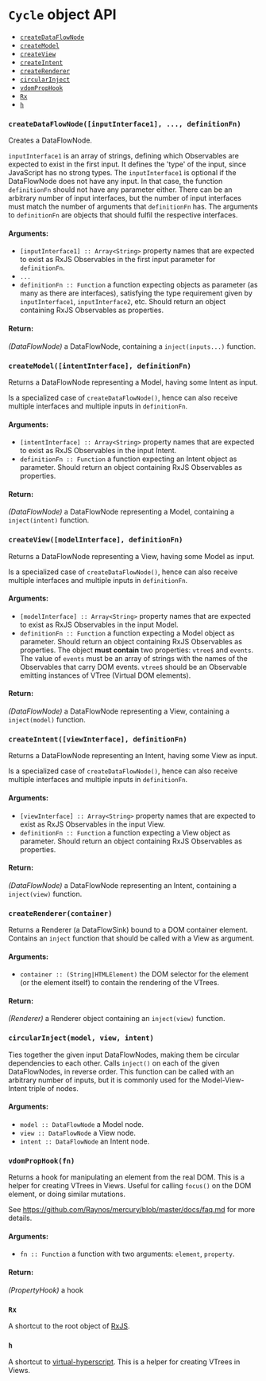 
# `Cycle` object API

- [`createDataFlowNode`](#createDataFlowNode)
- [`createModel`](#createModel)
- [`createView`](#createView)
- [`createIntent`](#createIntent)
- [`createRenderer`](#createRenderer)
- [`circularInject`](#circularInject)
- [`vdomPropHook`](#vdomPropHook)
- [`Rx`](#Rx)
- [`h`](#h)

### <a id="createDataFlowNode"></a> `createDataFlowNode([inputInterface1], ..., definitionFn)`

Creates a DataFlowNode.

`inputInterface1` is an array of strings, defining which  Observables are expected to
exist in the first input. It defines the 'type' of the input, since JavaScript has no
strong types. The `inputInterface1` is optional if the DataFlowNode does not have any
input. In that case, the function `definitionFn` should not have any parameter
either. There can be an arbitrary number of input interfaces, but the number of input
interfaces must match the number of arguments that `definitionFn` has. The arguments
to `definitionFn` are objects that should fulfil the respective interfaces.

#### Arguments:

- `[inputInterface1] :: Array<String>` property names that are expected to exist as RxJS Observables in the first input parameter for `definitionFn`.
- `...`
- `definitionFn :: Function` a function expecting objects as parameter (as many as there are interfaces), satisfying the type requirement given by `inputInterface1`,
`inputInterface2`, etc. Should return an object containing RxJS Observables as
properties.

#### Return:

*(DataFlowNode)* a DataFlowNode, containing a `inject(inputs...)` function.

### <a id="createModel"></a> `createModel([intentInterface], definitionFn)`

Returns a DataFlowNode representing a Model, having some Intent as input.

Is a specialized case of `createDataFlowNode()`, hence can also receive multiple
interfaces and multiple inputs in `definitionFn`.

#### Arguments:

- `[intentInterface] :: Array<String>` property names that are expected to exist as RxJS Observables in the input Intent.
- `definitionFn :: Function` a function expecting an Intent object as parameter. Should return an object containing RxJS Observables as properties.

#### Return:

*(DataFlowNode)* a DataFlowNode representing a Model, containing a `inject(intent)` function.

### <a id="createView"></a> `createView([modelInterface], definitionFn)`

Returns a DataFlowNode representing a View, having some Model as input.

Is a specialized case of `createDataFlowNode()`, hence can also receive multiple
interfaces and multiple inputs in `definitionFn`.

#### Arguments:

- `[modelInterface] :: Array<String>` property names that are expected to exist as RxJS Observables in the input Model.
- `definitionFn :: Function` a function expecting a Model object as parameter. Should return an object containing RxJS Observables as properties. The object **must
contain** two properties: `vtree$` and `events`. The value of `events` must be an
array of strings with the names of the Observables that carry DOM events. `vtree$`
should be an Observable emitting instances of VTree (Virtual DOM elements).

#### Return:

*(DataFlowNode)* a DataFlowNode representing a View, containing a `inject(model)` function.

### <a id="createIntent"></a> `createIntent([viewInterface], definitionFn)`

Returns a DataFlowNode representing an Intent, having some View as input.

Is a specialized case of `createDataFlowNode()`, hence can also receive multiple
interfaces and multiple inputs in `definitionFn`.

#### Arguments:

- `[viewInterface] :: Array<String>` property names that are expected to exist as RxJS Observables in the input View.
- `definitionFn :: Function` a function expecting a View object as parameter. Should return an object containing RxJS Observables as properties.

#### Return:

*(DataFlowNode)* a DataFlowNode representing an Intent, containing a `inject(view)` function.

### <a id="createRenderer"></a> `createRenderer(container)`

Returns a Renderer (a DataFlowSink) bound to a DOM container element. Contains an
`inject` function that should be called with a View as argument.

#### Arguments:

- `container :: (String|HTMLElement)` the DOM selector for the element (or the element itself) to contain the rendering of the VTrees.

#### Return:

*(Renderer)* a Renderer object containing an `inject(view)` function.

### <a id="circularInject"></a> `circularInject(model, view, intent)`

Ties together the given input DataFlowNodes, making them be circular dependencies
to each other. Calls `inject()` on each of the given DataFlowNodes, in reverse order.
This function can be called with an arbitrary number of inputs, but it is commonly
used for the Model-View-Intent triple of nodes.

#### Arguments:

- `model :: DataFlowNode` a Model node.
- `view :: DataFlowNode` a View node.
- `intent :: DataFlowNode` an Intent node.

### <a id="vdomPropHook"></a> `vdomPropHook(fn)`

Returns a hook for manipulating an element from the real DOM. This is a helper for
creating VTrees in Views. Useful for calling `focus()` on the DOM element, or doing
similar mutations.

See https://github.com/Raynos/mercury/blob/master/docs/faq.md for more details.

#### Arguments:

- `fn :: Function` a function with two arguments: `element`, `property`.

#### Return:

*(PropertyHook)* a hook

### <a id="Rx"></a> `Rx`

A shortcut to the root object of [RxJS](https://github.com/Reactive-Extensions/RxJS).

### <a id="h"></a> `h`

A shortcut to [virtual-hyperscript](https://github.com/Raynos/virtual-hyperscript).
This is a helper for creating VTrees in Views.


